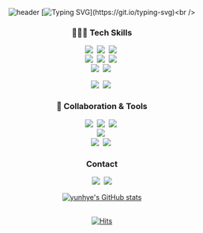 <div align="center">
  
![header](https://capsule-render.vercel.app/api?type=venom&height=150&color=25CC76&text=🦊%&fontAlign=50&stroke=ECECEC&strokeWidth=2)
[![Typing SVG](https://readme-typing-svg.demolab.com?font=Fira+Code&weight=500&duration=2000&pause=1000&color=2CCC40FF&center=true&vCenter=true&repeat=false&random=false&width=435&lines=Hello%2C+world!+I'm+Yunhye.)](https://git.io/typing-svg)<br />

<h3 align="center">👩🏻‍💻 Tech Skills</h3>
<p>
  <img src="https://img.shields.io/badge/react-61DAFB?style=flat-square&logo=react&logoColor=white"></a>&nbsp
  <img src="https://img.shields.io/badge/typescript-3178C6?style=flat-square&logo=react&logoColor=white"></a>&nbsp
  <img src="https://img.shields.io/badge/nextjs-000000?style=flat-square&logo=react&logoColor=white"></a>&nbsp
  <br>
  <img src="https://img.shields.io/badge/html5-E34F26?style=flat-square&logo=html5&logoColor=white"></a>&nbsp
  <img src="https://img.shields.io/badge/css3-1572B6?style=flat-square&logo=css3&logoColor=white"></a>&nbsp
  <img src="https://img.shields.io/badge/Javascript-ffb13b?style=flat-square&logo=javascript&logoColor=white"></a>&nbsp
  <br>
  <img src="https://img.shields.io/badge/sass-CC6699?style=flat-square&logo=sass&logoColor=white"></a>&nbsp
  <img src="https://img.shields.io/badge/cssmodules-000000?style=flat-square&logo=cssmodules&logoColor=white"></a>&nbsp
  <p></p>
  <img src="https://img.shields.io/badge/node.js-339933?style=flat-square&logo=Node.js&logoColor=white"></a>&nbsp
  <img src="https://img.shields.io/badge/express-000000?style=flat-square&logo=express&logoColor=white"></a>&nbsp
</p>

<h3 align="center">🙌 Collaboration & Tools</h3>
<p>
  <img src="https://img.shields.io/badge/slack-4A154B?style=flat-square&logo=slack&logoColor=white"></a>&nbsp
  <img src="https://img.shields.io/badge/figma-F24E1E?style=flat-square&logo=figma&logoColor=white"></a>&nbsp
  <img src="https://img.shields.io/badge/notion-000000?style=flat-square&logo=notion&logoColor=white"></a>&nbsp
  <br>
  <img src="https://img.shields.io/badge/visualstudiocode-007ACC?style=flat-square&logo=visualstudiocode&logoColor=white"></a>&nbsp
  <br>
  <img src="https://img.shields.io/badge/git-F05032?style=flat-square&logo=git&logoColor=white"></a>&nbsp
  <img src="https://img.shields.io/badge/github-181717?style=flat-square&logo=github&logoColor=white"></a>&nbsp
  <br>
</p>

<h3 align="center">Contact</h3>
<p align="center">
  <a href="https://velog.io/@riverhye"><img src="https://img.shields.io/badge/Tech%20Blog-20C997?logo=velog&style=flat-square&logoColor=white&link=https://velog.io/@riverhye"/></a>&nbsp
<img src="https://img.shields.io/badge/pyunhye9@gmail.com-EA4335?style=flat-square&logo=gmail&logoColor=white">


[![yunhye's GitHub stats](https://github-readme-stats.vercel.app/api?username=riverhye&show_icons=true&theme=gruvbox&text_color=FFFFFF)](https://github.com/riverhye/github-readme-stats)
<br>
<br>

[![Hits](https://hits.seeyoufarm.com/api/count/incr/badge.svg?url=https%3A%2F%2Fgithub.com%2Friverhye%2Fhit-counter&count_bg=%23FFC83D&title_bg=%23000000&icon=verizon.svg&icon_color=%23FFC83D&title=hits&edge_flat=false)](https://hits.seeyoufarm.com)
</div>
